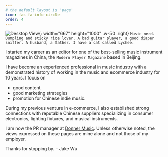 ```yaml
---
# the default layout is 'page'
icon: fas fa-info-circle
order: 4
---
```


![Desktop View](/gh/jakewqj/blog-static-assets@main/assets/img/music-millenium-portland.jpg){: width="667" height="1000" .w-50 .right}
```Music nerd. Dumpling and sticky rice lover. A bad guitar player, a good diaper sniffer. A husband, a father. I have a cat called Lychee. ```

I started my career as an editor for one of the best-selling music instrument magazines in China, the `Modern Player Magazine` based in Beijing. 

I have become an experienced professional in music industry with a demonstrated history of working in the music and ecommerce industry for 10 years. I focus on 
- good content 
- good marketing strategies 
- promotion for Chinese indie music.

During my previous venture in e-commerce, I also established strong connections with reputable Chinese suppliers specializing in consumer electronics, lighting fixtures, and musical instruments.

I am now the PR manager at [Donner Music](https://www.donnermusic.com). Unless otherwise noted, the views expressed on these pages are mine alone and not those of my employer. 

Thanks for stopping by. - Jake Wu

